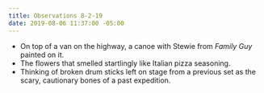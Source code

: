 ```yaml
---
title: Observations 8-2-19
date: 2019-08-06 11:37:00 -05:00
---
```


- On top of a van on the highway, a canoe with Stewie from *Family Guy* painted on it.
- The flowers that smelled startlingly like Italian pizza seasoning.
- Thinking of broken drum sticks left on stage from a previous set as the scary, cautionary bones of a past expedition.
